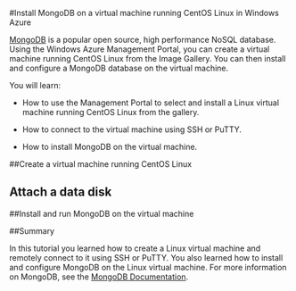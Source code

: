 <properties linkid="manage-linux-common-task-mongodb-virtual-machine" urlDisplayName="Install MongoDB" pageTitle="Install MongoDB on a Linux virtual machine in Windows Azure" Title="Install MongoDB on a Linux virtual machine in Windows Azure" metaKeywords="Azure vm CentOS, Azure vm Linux, Linux vm, Linux MongoDB" Description="Learn how to create a Windows Azure virtual machine with CentOS Linux, and then use SSH or PuTTY to install MongoDB." metaCanonical="" disqusComments="1" umbracoNaviHide="0" writer="kathydav" editor="tysonn" manager="jeffreyg" />




#Install MongoDB on a virtual machine running CentOS Linux in Windows Azure

[MongoDB](http://www.mongodb.org/) is a popular open source, high performance NoSQL database. Using the Windows Azure Management Portal, you can create a virtual machine running CentOS Linux from the Image Gallery. You can then install and configure a MongoDB database on the virtual machine.

You will learn:

- How to use the Management Portal to select and install a Linux virtual machine running CentOS Linux from the gallery.

- How to connect to the virtual machine using SSH or PuTTY.
- How to install MongoDB on the virtual machine.


##Create a virtual machine running CentOS Linux

<div chunk="../../../shared/chunks/create-and-configure-centos-vm-in-portal.md" />

## Attach a data disk

<div chunk="../../../shared/chunks/attach-data-disk-centos-vm-in-portal.md" />

##Install and run MongoDB on the virtual machine

<div chunk="../../../shared/chunks/install-and-run-mongo-on-centos-vm.md" />

##Summary

In this tutorial you learned how to create a Linux virtual machine and remotely connect to it using SSH or PuTTY. You also learned how to install and configure MongoDB on the Linux virtual machine. For more information on MongoDB, see the [MongoDB Documentation](http://www.mongodb.org/display/DOCS/Home).

[AzurePreviewPortal]: http://manage.windowsazure.com
